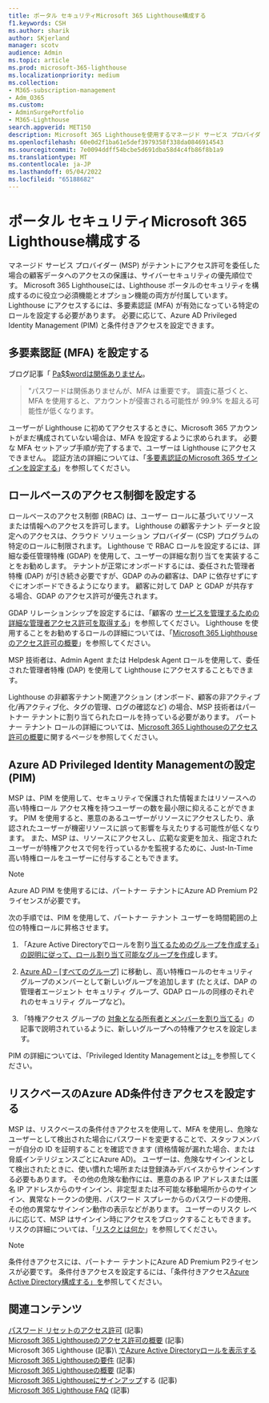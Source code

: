 ```yaml
---
title: ポータル セキュリティMicrosoft 365 Lighthouse構成する
f1.keywords: CSH
ms.author: sharik
author: SKjerland
manager: scotv
audience: Admin
ms.topic: article
ms.prod: microsoft-365-lighthouse
ms.localizationpriority: medium
ms.collection:
- M365-subscription-management
- Adm_O365
ms.custom:
- AdminSurgePortfolio
- M365-Lighthouse
search.appverid: MET150
description: Microsoft 365 Lighthouseを使用するマネージド サービス プロバイダー (MSP) の場合は、ポータル セキュリティを構成する方法について説明します。
ms.openlocfilehash: 60e0d2f1ba61e5def3979358f338da0846914543
ms.sourcegitcommit: 7e0094ddff54bcbe5d691dba58d4c4fb86f8b1a9
ms.translationtype: MT
ms.contentlocale: ja-JP
ms.lasthandoff: 05/04/2022
ms.locfileid: "65188682"
---
```

# <a name="configure-microsoft-365-lighthouse-portal-security"></a>ポータル セキュリティMicrosoft 365 Lighthouse構成する

マネージド サービス プロバイダー (MSP) がテナントにアクセス許可を委任した場合の顧客データへのアクセスの保護は、サイバーセキュリティの優先順位です。 Microsoft 365 Lighthouseには、Lighthouse ポータルのセキュリティを構成するのに役立つ必須機能とオプション機能の両方が付属しています。 Lighthouse にアクセスするには、多要素認証 (MFA) が有効になっている特定のロールを設定する必要があります。 必要に応じて、Azure AD Privileged Identity Management (PIM) と条件付きアクセスを設定できます。

## <a name="set-up-multifactor-authentication-mfa"></a>多要素認証 (MFA) を設定する

ブログ記事「 [Pa$$wordは関係ありません](https://techcommunity.microsoft.com/t5/azure-active-directory-identity/your-pa-word-doesn-t-matter/ba-p/731984)。

> "パスワードは関係ありませんが、MFA は重要です。 調査に基づくと、MFA を使用すると、アカウントが侵害される可能性が 99.9% を超える可能性が低くなります。

ユーザーが Lighthouse に初めてアクセスするときに、Microsoft 365 アカウントがまだ構成されていない場合は、MFA を設定するように求められます。 必要な MFA セットアップ手順が完了するまで、ユーザーは Lighthouse にアクセスできません。 認証方法の詳細については、「[多要素認証のMicrosoft 365 サインインを設定する](https://support.microsoft.com/office/ace1d096-61e5-449b-a875-58eb3d74de14)」を参照してください。

## <a name="set-up-role-based-access-control"></a>ロールベースのアクセス制御を設定する

ロールベースのアクセス制御 (RBAC) は、ユーザー ロールに基づいてリソースまたは情報へのアクセスを許可します。 Lighthouse の顧客テナント データと設定へのアクセスは、クラウド ソリューション プロバイダー (CSP) プログラムの特定のロールに制限されます。 Lighthouse で RBAC ロールを設定するには、詳細な委任管理特権 (GDAP) を使用して、ユーザーの詳細な割り当てを実装することをお勧めします。 テナントが正常にオンボードするには、委任された管理者特権 (DAP) が引き続き必要ですが、GDAP のみの顧客は、DAP に依存せずにすぐにオンボードできるようになります。 顧客に対して DAP と GDAP が共存する場合、GDAP のアクセス許可が優先されます。

GDAP リレーションシップを設定するには、「顧客の [サービスを管理するための詳細な管理者アクセス許可を取得する](/partner-center/gdap-obtain-admin-permissions-to-manage-customer)」を参照してください。 Lighthouse を使用することをお勧めするロールの詳細については、「[Microsoft 365 Lighthouseのアクセス許可の概要](m365-lighthouse-overview-of-permissions.md)」を参照してください。

MSP 技術者は、Admin Agent または Helpdesk Agent ロールを使用して、委任された管理者特権 (DAP) を使用して Lighthouse にアクセスすることもできます。

Lighthouse の非顧客テナント関連アクション (オンボード、顧客の非アクティブ化/再アクティブ化、タグの管理、ログの確認など) の場合、MSP 技術者はパートナー テナントに割り当てられたロールを持っている必要があります。 パートナー テナント ロールの詳細については、[Microsoft 365 Lighthouseのアクセス許可の概要](m365-lighthouse-overview-of-permissions.md)に関するページを参照してください。

## <a name="set-up-azure-ad-privileged-identity-management-pim"></a>Azure AD Privileged Identity Managementの設定 (PIM)

MSP は、PIM を使用して、セキュリティで保護された情報またはリソースへの高い特権ロール アクセス権を持つユーザーの数を最小限に抑えることができます。 PIM を使用すると、悪意のあるユーザーがリソースにアクセスしたり、承認されたユーザーが機密リソースに誤って影響を与えたりする可能性が低くなります。 また、MSP は、リソースにアクセスし、広範な変更を加え、指定されたユーザーが特権アクセスで何を行っているかを監視するために、Just-In-Time 高い特権ロールをユーザーに付与することもできます。

> [!NOTE]
> Azure AD PIM を使用するには、パートナー テナントにAzure AD Premium P2 ライセンスが必要です。

次の手順では、PIM を使用して、パートナー テナント ユーザーを時間範囲の上位の特権ロールに昇格させます。

1. 「Azure Active Directoryでロールを割り[当てるためのグループを作成する」の説明に従って、ロール割り当て可能なグループを作成](/azure/active-directory/roles/groups-create-eligible)します。

2. [Azure AD – [すべてのグループ]](https://portal.azure.com/#blade/Microsoft_AAD_IAM/GroupsManagementMenuBlade/AllGroups) に移動し、高い特権ロールのセキュリティ グループのメンバーとして新しいグループを追加します (たとえば、DAP の管理者エージェント セキュリティ グループ、GDAP ロールの同様のそれぞれのセキュリティ グループなど)。

3. 「特権アクセス グループの [対象となる所有者とメンバーを割り当てる](/azure/active-directory/privileged-identity-management/groups-assign-member-owner)」の記事で説明されているように、新しいグループへの特権アクセスを設定します。

PIM の詳細については、「Privileged Identity Managementとは[」](/azure/active-directory/privileged-identity-management/pim-configure)を参照してください。

## <a name="set-up-risk-based-azure-ad-conditional-access"></a>リスクベースのAzure AD条件付きアクセスを設定する

MSP は、リスクベースの条件付きアクセスを使用して、MFA を使用し、危険なユーザーとして検出された場合にパスワードを変更することで、スタッフメンバーが自分の ID を証明することを確認できます (資格情報が漏れた場合、または脅威インテリジェンスごとにAzure AD)。 ユーザーは、危険なサインインとして検出されたときに、使い慣れた場所または登録済みデバイスからサインインする必要もあります。 その他の危険な動作には、悪意のある IP アドレスまたは匿名 IP アドレスからのサインイン、非定型または不可能な移動場所からのサインイン、異常なトークンの使用、パスワード スプレーからのパスワードの使用、その他の異常なサインイン動作の表示などがあります。 ユーザーのリスク レベルに応じて、MSP はサインイン時にアクセスをブロックすることもできます。 リスクの詳細については、「[リスクとは何か](/azure/active-directory/identity-protection/concept-identity-protection-risks)」を参照してください。

> [!NOTE]
> 条件付きアクセスには、パートナー テナントにAzure AD Premium P2ライセンスが必要です。 条件付きアクセスを設定するには、「条件付きアクセス[Azure Active Directory構成する」を](/appcenter/general/configuring-aad-conditional-access)参照してください。

## <a name="related-content"></a>関連コンテンツ

[パスワード リセットのアクセス許可](/azure/active-directory/roles/permissions-reference#password-reset-permissions) (記事)\
[Microsoft 365 Lighthouseのアクセス許可の概要](m365-lighthouse-overview-of-permissions.md) (記事)\
Microsoft 365 Lighthouse (記事)\ [でAzure Active Directoryロールを表示する](m365-lighthouse-view-your-roles.md)
[Microsoft 365 Lighthouseの要件](m365-lighthouse-requirements.md) (記事)\
[Microsoft 365 Lighthouseの概要](m365-lighthouse-overview.md) (記事)\
[Microsoft 365 Lighthouseにサインアップ](m365-lighthouse-sign-up.md)する (記事)\
[Microsoft 365 Lighthouse FAQ](m365-lighthouse-faq.yml) (記事)